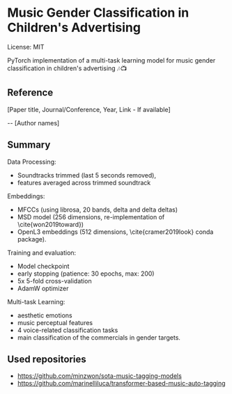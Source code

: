 # Music Gender Classification in Children's Advertising

License: MIT

PyTorch implementation of a multi-task learning model for music gender classification in children's advertising 🎶📺

## Reference
[Paper title, Journal/Conference, Year, Link - If available]

-- [Author names]

## Summary


Data Processing: 
- Soundtracks trimmed (last 5 seconds removed), 
- features averaged across trimmed soundtrack

Embeddings: 
- MFCCs (using librosa, 20 bands, delta and delta deltas)
- MSD model (256 dimensions, re-implementation of \cite{won2019toward})
- OpenL3 embeddings (512 dimensions, \cite{cramer2019look} conda package).

Training and evaluation: 
- Model checkpoint
- early stopping (patience: 30 epochs, max: 200)
- 5x 5-fold cross-validation
- AdamW optimizer

Multi-task Learning: 
- aesthetic emotions
- music perceptual features
- 4 voice-related classification tasks
- main classification of the commercials in gender targets.

## Used repositories
- https://github.com/minzwon/sota-music-tagging-models 
- https://github.com/marinelliluca/transformer-based-music-auto-tagging
